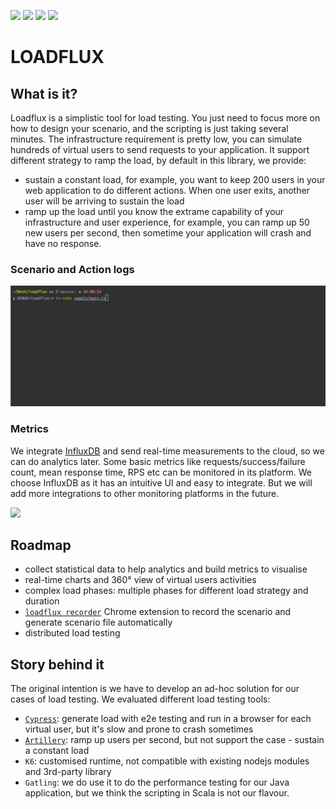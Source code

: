 ![](https://img.shields.io/npm/v/loadflux?color=green&style=flat-square)
![](https://img.shields.io/github/package-json/v/chaoyangnz/loadflux?color=blue&style=flat-square)
![](https://img.shields.io/github/license/chaoyangnz/loadflux?color=orange&style=flat-square)
![](https://github.com/chaoyangnz/loadflux/workflows/build/badge.svg)

# LOADFLUX

## What is it?

Loadflux is a simplistic tool for load testing.
You just need to focus more on how to design your scenario, and the scripting is just taking several minutes.
The infrastructure requirement is pretty low, you can simulate hundreds of virtual users to send requests to your application.
It support different strategy to ramp the load, by default in this library, we provide:

- sustain a constant load, for example, you want to keep 200 users in your web application to do different actions. 
When one user exits, another user will be arriving to sustain the load
- ramp up the load until you know the extrame capability of your infrastructure and user experience, for example, 
you can ramp up 50 new users per second, then sometime your application will crash and have no response.

### Scenario and Action logs 

![](screenshot.gif)

### Metrics

We integrate [InfluxDB](https://www.influxdata.com/) and send real-time measurements to the cloud, so we can do analytics later. 
Some basic metrics like requests/success/failure count, mean response time, RPS etc can be monitored in its platform.
We choose InfluxDB as it has an intuitive UI and easy to integrate. But we will add more integrations to other monitoring platforms in the future.

![](https://i.imgur.com/yEh9lpc.gif)

## Roadmap

- collect statistical data to help analytics and build metrics to visualise
- real-time charts and 360° view of virtual users activities
- complex load phases: multiple phases for different load strategy and duration
- [`loadflux recorder`](https://github.com/StuffNZ/loadflux-recorder) Chrome extension to record the scenario and generate scenario file automatically 
- distributed load testing

## Story behind it

The original intention is we have to develop an ad-hoc solution for our cases of load testing. We evaluated different load 
testing tools: 
- [`Cypress`](https://github.com/StuffNZ/stuff-composer-load-test): generate load with e2e testing and run in a browser for each virtual user, but it's slow and prone to crash sometimes
- [`Artillery`](https://github.com/StuffNZ/stuff-composer-load-test-artillery): ramp up users per second, but not support the case - sustain a constant load
- `K6`: customised runtime, not compatible with existing nodejs modules and 3rd-party library
- `Gatling`: we do use it to do the performance testing for our Java application, but we think the scripting in Scala is not our flavour.



